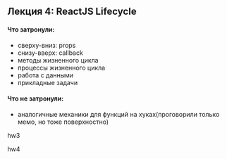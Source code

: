 ## Лекция 4: ReactJS Lifecycle


#### Что затронули:

- сверху-вниз: props
- снизу-вверх: callback
- методы жизненного цикла
- процессы жизненного цикла
- работа с данными
- прикладные задачи


#### Что не затронули:

- аналогичные механики для функций на хуках(проговорили только мемо, но тоже поверхностно)


hw3


hw4